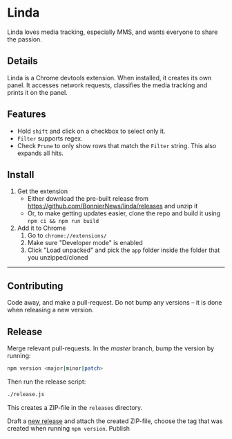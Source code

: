 # Linda
Linda loves media tracking, especially MMS, and wants everyone to share the passion.

## Details
Linda is a Chrome devtools extension. When installed, it creates its own panel. It accesses network requests, classifies the media tracking and prints it on the panel.

## Features
- Hold `shift` and click on a checkbox to select only it.
- `Filter` supports regex.
- Check `Prune` to only show rows that match the `Filter` string.
  This also expands all hits.

## Install

1. Get the extension
   * Either download the pre-built release from https://github.com/BonnierNews/linda/releases and unzip it
   * Or, to make getting updates easier, clone the repo and build it using `npm ci && npm run build`
2. Add it to Chrome
   1. Go to `chrome://extensions/`
   2. Make sure "Developer mode" is enabled
   3. Click "Load unpacked" and pick the `app` folder inside the folder that you unzipped/cloned

---

## Contributing

Code away, and make a pull-request.
Do not bump any versions – it is done when releasing a new version.

## Release
Merge relevant pull-requests. In the _master_ branch, bump the version by running:

```bash
npm version <major|minor|patch>
```

Then run the release script:

```bash
./release.js
```

This creates a ZIP-file in the `releases` directory.

Draft a [new release](https://github.com/BonnierNews/linda/releases/new) and attach the created ZIP-file, choose the tag that was created when running `npm version`. Publish
